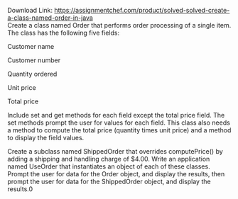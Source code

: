 Download Link: https://assignmentchef.com/product/solved-solved-create-a-class-named-order-in-java
<br>
Create a class named Order that performs order processing of a single item. The class has the following five fields:

Customer name

Customer number

Quantity ordered

Unit price

Total price

Include set and get methods for each field except the total price field. The set methods prompt the user for values for each field. This class also needs a method to compute the total price (quantity times unit price) and a method to display the field values.

Create a subclass named ShippedOrder that overrides computePrice() by adding a shipping and handling charge of $4.00. Write an application named UseOrder that instantiates an object of each of these classes. Prompt the user for data for the Order object, and display the results, then prompt the user for data for the ShippedOrder object, and display the results.0